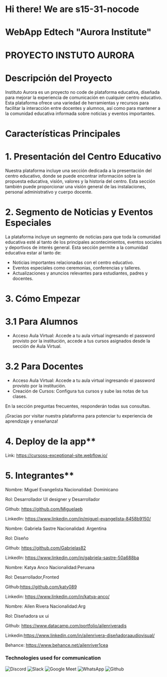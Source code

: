 # Hi there! We are s15-31-nocode
# WebApp Edtech "Aurora Institute"
# PROYECTO INSTUTO AURORA

# Descripción del Proyecto

Instituto Aurora es un proyecto no code de plataforma educativa, diseñada para mejorar la experiencia de comunicación en cualquier centro educativo. Esta plataforma ofrece una variedad de herramientas y recursos para facilitar la interacción entre docentes y alumnos, así como para mantener a la comunidad educativa informada sobre noticias y eventos importantes.

# Características Principales

# 1. Presentación del Centro Educativo

Nuestra plataforma incluye una sección dedicada a la presentación del centro educativo, donde se puede encontrar información sobre la propuesta educativa, visión, valores y la historia del centro. Esta sección también puede proporcionar una visión general de las instalaciones, personal administrativo y cuerpo docente.

# 2. Segmento de Noticias y Eventos Especiales

La plataforma incluye un segmento de noticias para que toda la comunidad educativa esté al tanto de los principales acontecimientos, eventos sociales y deportivos de interés general. Esta sección permite a la comunidad educativa estar al tanto de:

- Noticias importantes relacionadas con el centro educativo.
- Eventos especiales como ceremonias, conferencias y talleres.
- Actualizaciones y anuncios relevantes para estudiantes, padres y docentes.


# 3. Cómo Empezar

# 3.1 Para Alumnos
- Acceso Aula Virtual: Accede a tu aula virtual ingresando el password provisto por la institución, accede a tus cursos asignados desde la sección de Aula Virtual.

# 3.2 Para Docentes
- Acceso Aula Virtual: Accede a tu aula virtual ingresando el password provisto por la institución.
- Creación de Cursos: Configura tus cursos y sube las notas de tus clases.

En la sección preguntas frecuentes, responderán todas sus consultas.

¡Gracias por visitar nuestra plataforma para potenciar tu experiencia de aprendizaje y enseñanza!

# 4. Deploy de la app**
Link: https://cursoss-exceptional-site.webflow.io/

# 5. Integrantes**

Nombre: Miguel Evangelista
Nacionalidad: Dominicano 

Rol: Desarrollador UI designer y Desarrollador

Github: https://github.com/Miguelaeb

LinkedIn: https://www.linkedin.com/in/miguel-evangelista-8458b9150/


Nombre: Gabriela Sastre
Nacionalidad: Argentina

Rol: Diseño

Github: https://github.com/Gabrielas82

LinkedIn: https://www.linkedin.com/in/gabriela-sastre-50a688ba

Nombre: Katya Anco
Nacionalidad:Peruana

Rol: Desarrollador,Fronted

Github:https://github.com/katy089

Linkedin: https://www.linkedin.com/in/katya-anco/

Nombre: Ailen Rivera 
Nacionalidad:Arg

Rol: Diseñadora ux ui 

Github: https://www.datacamp.com/portfolio/ailenriveradis

Linkedin:https://www.linkedin.com/in/ailenrivera-diseñadoraaudiovisual/        

Behance: https://www.behance.net/ailenriver1cea

### Technologies used for communication

![Discord](https://img.shields.io/badge/Discord-5865F2?style=for-the-badge&logo=Discord&logoColor=fff) 
![Slack](https://img.shields.io/badge/Slack-%234A154B?style=for-the-badge&logo=Slack&logoColor=white) 
![Google Meet](https://img.shields.io/badge/Google_Meet-FF0000?style=for-the-badge&logo=Google-Meet&logoColor=fff) 
![WhatsApp](https://img.shields.io/badge/WhatsApp-25D366?style=for-the-badge&logo=WhatsApp&logoColor=fff)
![Github](https://img.shields.io/badge/github-00000?style=for-the-badge&logo=github&color=black)
